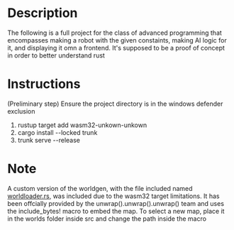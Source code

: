 <h1>Description</h1>
<p>The following is a full project for the class of advanced programming that encompasses making a robot with the given constaints, making AI logic for it, and displaying it omn a frontend. It's supposed to be a proof of concept in order to better understand rust</p>

<h1>Instructions</h1>
<p>(Preliminary step) Ensure the project directory is in the windows defender exclusion</p>
<ol>
  <li>rustup target add wasm32-unkown-unkown</li>
  <li>cargo install --locked trunk</li>
  <li>trunk serve --release</li>
</ol>

<h1>Note</h1>
<p>A custom version of the worldgen, with the file included named <a href="src/worldloader.rs">worldloader.rs</a>, was included due to the wasm32 target limitations. It has been offcially provided by the unwrap().unwrap().unwrap() team and uses the include_bytes! macro to embed the map. To select a new map, place it in the worlds folder inside src and change the path inside the macro</p>
